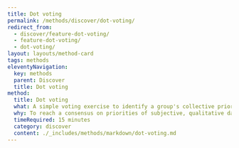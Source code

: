 ```yaml
---
title: Dot voting
permalink: /methods/discover/dot-voting/
redirect_from:
  - discover/feature-dot-voting/
  - feature-dot-voting/
  - dot-voting/
layout: layouts/method-card
tags: methods
eleventyNavigation:
  key: methods
  parent: Discover
  title: Dot voting
method:
  title: Dot voting
  what: A simple voting exercise to identify a group's collective priorities.
  why: To reach a consensus on priorities of subjective, qualitative data with a group of people. This is especially helpful with larger groups of stakeholders and groups with high risk of disagreement.
  timeRequired: 15 minutes
  category: discover
  content: ./_includes/methods/markdown/dot-voting.md
---
```

